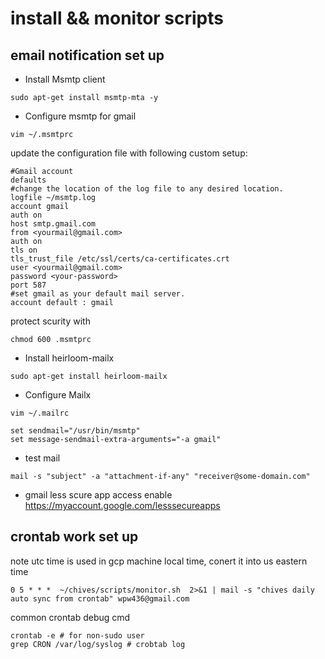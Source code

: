 # install && monitor scripts

## email notification set up
* Install Msmtp client
```
sudo apt-get install msmtp-mta -y
```


* Configure msmtp for gmail
```
vim ~/.msmtprc
```
update the configuration file with following custom setup:
```
#Gmail account
defaults
#change the location of the log file to any desired location.
logfile ~/msmtp.log
account gmail
auth on
host smtp.gmail.com
from <yourmail@gmail.com>
auth on
tls on
tls_trust_file /etc/ssl/certs/ca-certificates.crt
user <yourmail@gmail.com>
password <your-password>
port 587
#set gmail as your default mail server.
account default : gmail
```

protect scurity with 
```
chmod 600 .msmtprc
```

* Install heirloom-mailx
```
sudo apt-get install heirloom-mailx
```

* Configure Mailx
```
vim ~/.mailrc

set sendmail="/usr/bin/msmtp"
set message-sendmail-extra-arguments="-a gmail"

```
* test mail
```
mail -s "subject" -a "attachment-if-any" "receiver@some-domain.com"
```

* gmail less scure app access enable
https://myaccount.google.com/lesssecureapps

## crontab work set up
note utc time is used in gcp machine local time, conert it into us eastern time
```
0 5 * * *  ~/chives/scripts/monitor.sh  2>&1 | mail -s "chives daily auto sync from crontab" wpw436@gmail.com
```

common crontab debug cmd
```
crontab -e # for non-sudo user
grep CRON /var/log/syslog # crobtab log
```